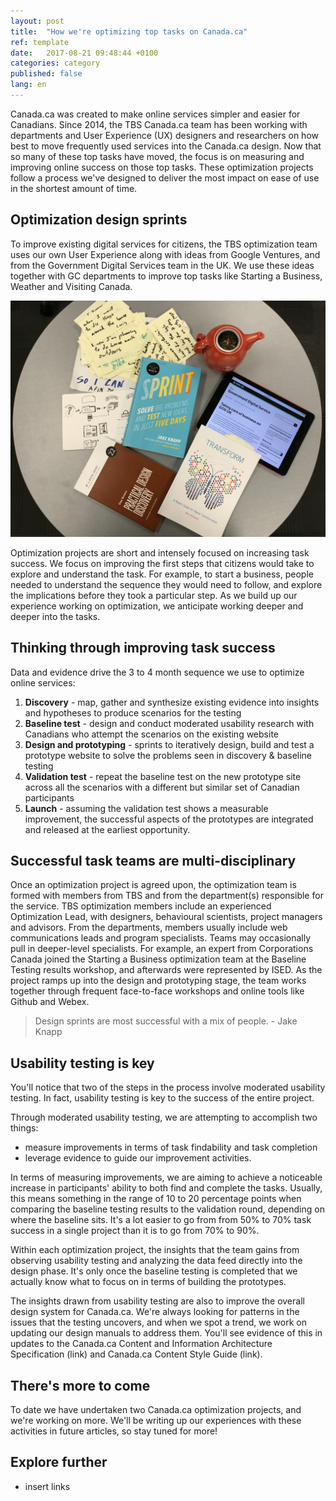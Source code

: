 ```yaml
---
layout: post
title:  "How we're optimizing top tasks on Canada.ca"
ref: template
date:   2017-08-21 09:48:44 +0100
categories: category
published: false
lang: en
---
```


Canada.ca was created to make online services simpler and easier for Canadians. Since 2014, the TBS Canada.ca team has been working with departments and User Experience (UX) designers and researchers on how best to move frequently used services into the Canada.ca design. Now that so many of these top tasks have moved, the focus is on measuring and improving online success on those top tasks. These optimization projects follow a process we've designed to deliver the most impact on ease of use in the shortest amount of time. 

## Optimization design sprints

To improve existing digital services for citizens, the TBS optimization team uses our own User Experience  along with ideas from Google Ventures, and from the Government Digital Services team in the UK. We use these ideas together with GC departments to improve top tasks like Starting a Business, Weather and Visiting Canada.  

<img class="img-responsive" alt="Photo of Sprint and Transform books, iPad with GDS blog and sketch notes" src="/images/optimize.JPG">

Optimization projects are short and intensely focused on increasing task success. We focus on improving the first steps that citizens would take to explore and understand the task. For example, to start a business, people needed to understand the sequence they would need to follow, and explore the implications before they took a particular step. As we build up our experience working on optimization, we anticipate working deeper and deeper into the tasks. 

## Thinking through improving task success

Data and evidence drive the 3 to 4 month sequence we use to optimize online services:

1. **Discovery** - map, gather and synthesize existing evidence into insights and hypotheses to produce scenarios for the testing
2. **Baseline test** - design and conduct moderated usability research with Canadians who attempt the scenarios on the existing website
3. **Design and prototyping** - sprints to iteratively design, build and test a prototype website to solve the problems seen in discovery & baseline testing
4. **Validation test** - repeat the baseline test on the new prototype site across all the scenarios with a different but similar set of Canadian participants 
5. **Launch** - assuming the validation test shows a measurable improvement, the successful aspects of the prototypes are integrated  and released at the earliest opportunity.

## Successful task teams are multi-disciplinary

Once an optimization project is agreed upon, the optimization team is formed with members from TBS and from the department(s) responsible for the service. TBS optimization members include an experienced Optimization Lead, with designers, behavioural scientists, project managers and advisors.  From the departments, members usually include web communications leads and program specialists.  Teams may occasionally pull in deeper-level specialists. For example, an expert from Corporations Canada joined the Starting a Business optimization team at the Baseline Testing results workshop, and afterwards were represented by ISED. As the project ramps up into the design and prototyping stage, the team works together through frequent face-to-face workshops and online tools like Github and Webex. 

>Design sprints are most successful with a mix of people. - Jake Knapp

## Usability testing is key

You'll notice that two of the steps in the process involve moderated usability testing. In fact, usability testing is key to the success of the entire project.

Through moderated usability testing, we are attempting to accomplish two things:

 - measure improvements in terms of task findability and task completion
 - leverage evidence to guide our improvement activities.

In terms of measuring improvements, we are aiming to achieve a noticeable increase in participants' ability to both find and complete the tasks. Usually, this means something in the range of 10 to 20 percentage points when comparing the baseline testing results to the validation round, depending on where the baseline sits. It's a lot easier to go from from 50% to 70% task success in a single project than it is to go from 70% to 90%. 

Within each optimization project, the insights that the team gains from observing usability testing and analyzing the data feed directly into the design phase. It's only once the baseline testing is completed that we actually know what to focus on in terms of building the prototypes.

The insights drawn from usability testing are also to improve the overall design system for Canada.ca. We're always looking for patterns in the issues that the testing uncovers, and when we spot a trend, we work on updating our design manuals to address them. You'll see evidence of this in updates to the Canada.ca Content and Information Architecture Specification (link) and Canada.ca Content Style Guide (link).

## There's more to come

To date we have undertaken two Canada.ca optimization projects, and we're working on more. We'll be writing up our experiences with these activities in future articles, so stay tuned for more!

## Explore further

- insert links
